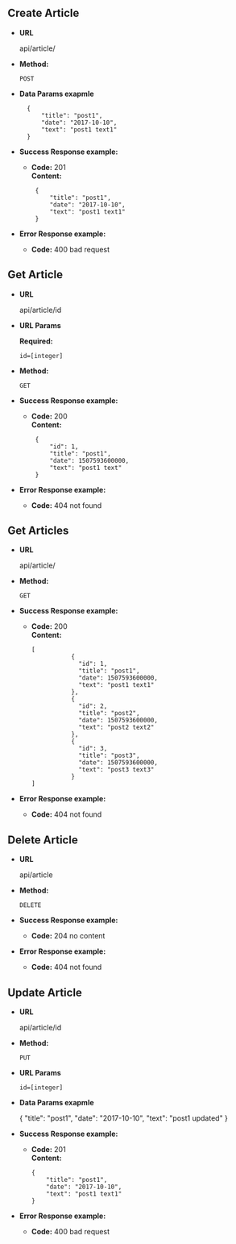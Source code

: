 **Create Article**
----
* **URL**

  api/article/

* **Method:**

    `POST`

* **Data Params exapmle**

        {
            "title": "post1",
            "date": "2017-10-10",
            "text": "post1 text1"
        }

* **Success Response example:**

  * **Code:** 201 <br />
    **Content:** 
    
         {
             "title": "post1",
             "date": "2017-10-10",
             "text": "post1 text1"
         }
 
* **Error Response example:**
  * **Code:** 400 bad request
  
**Get Article**
----
* **URL**

  api/article/id


*  **URL Params**
  
     **Required:**
   
     `id=[integer]`

* **Method:**

    `GET`

* **Success Response example:**

  * **Code:** 200 <br />
    **Content:** 
    
         {
             "id": 1,
             "title": "post1",
             "date": 1507593600000,
             "text": "post1 text"
         }
 
 * **Error Response example:**
     * **Code:** 404 not found
     
 **Get Articles**
 ----
 * **URL**
 
   api/article/
 
 * **Method:**
 
     `GET`
 
 * **Success Response example:**
 
   * **Code:** 200 <br />
     **Content:** 
     
         [
                    {
                      "id": 1,
                      "title": "post1",
                      "date": 1507593600000,
                      "text": "post1 text1"
                    },
                    {
                      "id": 2,
                      "title": "post2",
                      "date": 1507593600000,
                      "text": "post2 text2"
                    },
                    {
                      "id": 3,
                      "title": "post3",
                      "date": 1507593600000,
                      "text": "post3 text3"
                    }
         ]
  
 * **Error Response example:**
   * **Code:** 404 not found
 
 
  **Delete Article**
  ----
  * **URL**
  
    api/article
  
  * **Method:**
  
      `DELETE`
  
  * **Success Response example:**
  
    * **Code:** 204 no content <br />
   
  * **Error Response example:**
    * **Code:** 404 not found
    
 **Update Article**
 ----
 * **URL**
 
   api/article/id
 
 * **Method:**
 
     `PUT`
   
 *  **URL Params**
  
    `id=[integer]`
 
 * **Data Params exapmle**
 
   {
   	"title": "post1",
   	"date": "2017-10-10",
   	"text": "post1 updated"
   }
 
 * **Success Response example:**
 
   * **Code:** 201 <br />
     **Content:** 
     
         {
             "title": "post1",
             "date": "2017-10-10",
             "text": "post1 text1"
         }
  
 * **Error Response example:**
   * **Code:** 400 bad request